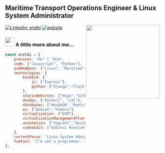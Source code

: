 <h2>Maritime Transport Operations Engineer & Linux System Administrator</h2>
<img align='right' src="https://media.giphy.com/media/YQNE1tXKAhghAFVfdZ/source.gif" width="240">
</em></p>

[![Linkedin: erelbi](https://img.shields.io/badge/-erelbi-blue?style=flat-square&logo=Linkedin&logoColor=white&link=https://www.linkedin.com/in/erelbi/)](https://www.linkedin.com/in/erelbi/)
[![website](https://img.shields.io/badge/Website-46a2f1.svg?&style=flat-square&logo=Google-Chrome&logoColor=white&link=https://erelbi.github.io/)](https://erelbi.github.io)



### <img src="https://media.giphy.com/media/WmdWuAxoFRSjTfOycZ/giphy.gif" width="30"> A little more about me...  

```javascript
const erelbi = {
    pronouns: "He" | "Him",
    code: ["Javascript", "Python"],
    askMeAbout: ["Linux", "Maritime", "Blog", "Photography"],
    technologies: {
        backEnd: {
            js: ["Express"],
            python: ["Django","Flask"]
        },
        staticWebsites: ["Hugo","Gitbook"],
        devOps: ["Docker🐳", "LXC"],
        databases: ["mongoDB","Redis","MySql", "PostgreSql"],
        os: ["Debian","Fedora"],
        virtualization: ["KVM"],
        virtualizationManagementPlatform: ["Proxmox"],
        automation: ["Vagrant","Ansible"],
        videoEdit: ["DaVinci Resolve"]
    },
    currentFocus: "Linux System Admin",
    funFact: "I'm not a programmer. I like spaghetti code"
};
```
